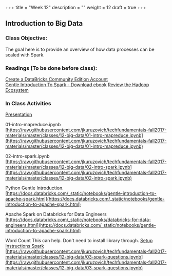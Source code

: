 +++
title = "Week 12"
description = ""
weight = 12
draft = true
+++

## Introduction to Big Data

### Class Objective:
The goal here is to provide an overview of how data processes can be scaled with Spark.

### Readings (To be done before class):
[Create a DataBricks Community Edition Account](https://databricks.com) <br>
[Gentle Introduction To Spark - Download ebook](http://go.databricks.com/gentle-intro-spark)
[Review the Hadoop Ecosystem](http://hadoop.apache.org)

### In Class Activities
[Presentation](https://www.dropbox.com/s/df4va3kpi521xa2/12_big_data.pptx?dl=0)

01-intro-mapreduce.ipynb
[https://raw.githubusercontent.com/jkuruzovich/techfundamentals-fall2017-materials/master/classes/12-big-data/01-intro-mapreduce.ipynb](https://raw.githubusercontent.com/jkuruzovich/techfundamentals-fall2017-materials/master/classes/12-big-data/01-intro-mapreduce.ipynb)

02-intro-spark.ipynb
[https://raw.githubusercontent.com/jkuruzovich/techfundamentals-fall2017-materials/master/classes/12-big-data/02-intro-spark.ipynb](https://raw.githubusercontent.com/jkuruzovich/techfundamentals-fall2017-materials/master/classes/12-big-data/02-intro-spark.ipynb)

Python Gentle Introduction.
[https://docs.databricks.com/_static/notebooks/gentle-introduction-to-apache-spark.html](https://docs.databricks.com/_static/notebooks/gentle-introduction-to-apache-spark.html)

Apache Spark on Databricks for Data Engineers
[https://docs.databricks.com/_static/notebooks/databricks-for-data-engineers.html](https://docs.databricks.com/_static/notebooks/gentle-introduction-to-apache-spark.html)

Word Count
This can help. Don't need to install library through.
[Setup Instructions Spark](https://www.youtube.com/watch?v=UekrdX_klgk)
[https://raw.githubusercontent.com/jkuruzovich/techfundamentals-fall2017-materials/master/classes/12-big-data/03-spark-questions.ipynb](https://raw.githubusercontent.com/jkuruzovich/techfundamentals-fall2017-materials/master/classes/12-big-data/03-spark-questions.ipynb)
